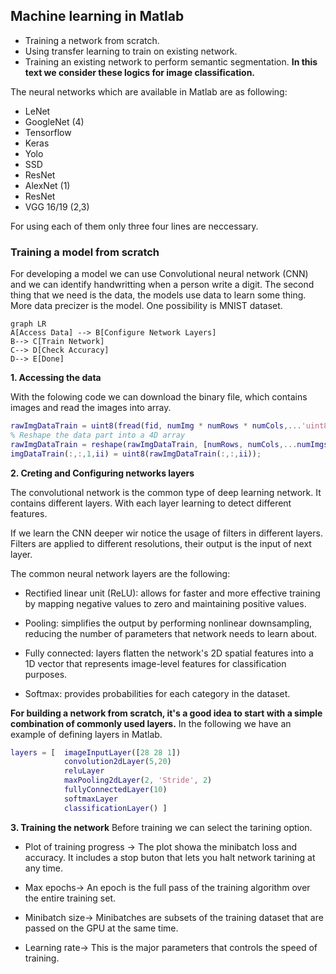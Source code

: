 ## Machine learning in Matlab

 - Training a network from scratch.
 - Using transfer learning to train on existing network.
 - Training an existing network to perform semantic segmentation.
**In this text we consider these logics for image classification.**

The neural networks which are available in Matlab are as following:

 - LeNet
 - GoogleNet (4)
 - Tensorflow
 - Keras 
 - Yolo 
 - SSD 
 - ResNet
 - AlexNet (1)
 - ResNet
 - VGG 16/19 (2,3)


For using each of them only three four lines are neccessary.

### Training a model from scratch

For developing a model we can use Convolutional neural network (CNN) and we can identify handwritting when a person write a digit.
The second thing that we need is the data, the models use data to learn some thing. More data precizer is the model. One possibility is MNIST dataset.

```mermaid
graph LR
A[Access Data] --> B[Configure Network Layers]
B--> C[Train Network]
C--> D[Check Accuracy]
D--> E[Done]
```
**1. Accessing the data**

With the folowing code we can download the binary file, which contains images and read the images into array.

```matlab
rawImgDataTrain = uint8(fread(fid, numImg * numRows * numCols,...'uint8'));
% Reshape the data part into a 4D array
rawImgDataTrain = reshape(rawImgDataTrain, [numRows, numCols,...numImgs]);
imgDataTrain(:,:,1,ii) = uint8(rawImgDataTrain(:,:,ii));
```
**2. Creting and Configuring networks layers**

The convolutional network is the common type of deep learning network. It contains different layers. With each layer learning to detect different features.

If we learn the CNN deeper  wir notice the usage of filters in different layers. Filters are applied to different resolutions, their output is the input of next layer.

The common neural network layers are the following:

 - Rectified linear unit (ReLU): allows for faster and more effective training by mapping negative values to zero and maintaining positive values.

 - Pooling: simplifies the output by performing nonlinear downsampling, reducing the number of parameters that network needs to learn about.

 - Fully connected: layers flatten the network's 2D spatial features into a 1D vector that represents image-level features for classification purposes.

 - Softmax: provides probabilities for each category in the dataset.
 
 **For building a network from scratch, it's a good idea to start with a simple combination of commonly used layers.** In the following we have an example of defining layers in Matlab.

```matlab
layers = [  imageInputLayer([28 28 1])
			convolution2dLayer(5,20)
			reluLayer
			maxPooling2dLayer(2, 'Stride', 2)
			fullyConnectedLayer(10)
			softmaxLayer
			classificationLayer() ]
```

**3. Training the network**
Before training we can select the tarining option.

- Plot of training progress -> The plot showa the minibatch loss and accuracy. It includes a stop buton that lets you halt network tarining at any time.

- Max epochs-> An epoch is the full pass of the training algorithm over the entire training set.

- Minibatch size-> Minibatches are subsets of the training dataset that are passed on the GPU at the same time.

- Learning rate-> This is the major parameters that controls the speed of training.



<!--stackedit_data:
eyJoaXN0b3J5IjpbNTc2Nzg2MDU3LC0xNzI2NjUzNjY5LC00NT
EzNDgwNjgsLTE1OTU4NDc2NTIsMTYwMTc3OTY1MSwtMjAxODYw
ODQ2NywxMTgwMTM5NTgzLC0yMTIwODE1MTc5LC0xNjE1NDg5Mz
g0LDEzNDM4MDUzOTIsLTIyMDA5ODA3NCwtMTUzMjQ2NzE4OSwt
MTExODcwNTYwNywtNDYzMjg2NzgsLTQ2MzI4Njc4LC0yMTU5OT
U1MzQsLTEzNDk4NDUyMjYsMTg1NDkwMjksMTkwMTk5MDc1M119

-->